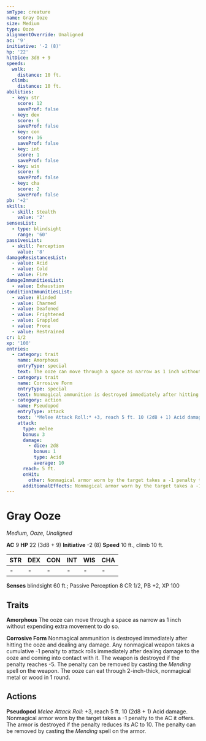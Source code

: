 ```yaml
---
smType: creature
name: Gray Ooze
size: Medium
type: Ooze
alignmentOverride: Unaligned
ac: '9'
initiative: '-2 (8)'
hp: '22'
hitDice: 3d8 + 9
speeds:
  walk:
    distance: 10 ft.
  climb:
    distance: 10 ft.
abilities:
  - key: str
    score: 12
    saveProf: false
  - key: dex
    score: 6
    saveProf: false
  - key: con
    score: 16
    saveProf: false
  - key: int
    score: 1
    saveProf: false
  - key: wis
    score: 6
    saveProf: false
  - key: cha
    score: 2
    saveProf: false
pb: '+2'
skills:
  - skill: Stealth
    value: '2'
sensesList:
  - type: blindsight
    range: '60'
passivesList:
  - skill: Perception
    value: '8'
damageResistancesList:
  - value: Acid
  - value: Cold
  - value: Fire
damageImmunitiesList:
  - value: Exhaustion
conditionImmunitiesList:
  - value: Blinded
  - value: Charmed
  - value: Deafened
  - value: Frightened
  - value: Grappled
  - value: Prone
  - value: Restrained
cr: 1/2
xp: '100'
entries:
  - category: trait
    name: Amorphous
    entryType: special
    text: The ooze can move through a space as narrow as 1 inch without expending extra movement to do so.
  - category: trait
    name: Corrosive Form
    entryType: special
    text: Nonmagical ammunition is destroyed immediately after hitting the ooze and dealing any damage. Any nonmagical weapon takes a cumulative -1 penalty to attack rolls immediately after dealing damage to the ooze and coming into contact with it. The weapon is destroyed if the penalty reaches -5. The penalty can be removed by casting the *Mending* spell on the weapon. The ooze can eat through 2-inch-thick, nonmagical metal or wood in 1 round.
  - category: action
    name: Pseudopod
    entryType: attack
    text: '*Melee Attack Roll:* +3, reach 5 ft. 10 (2d8 + 1) Acid damage. Nonmagical armor worn by the target takes a -1 penalty to the AC it offers. The armor is destroyed if the penalty reduces its AC to 10. The penalty can be removed by casting the *Mending* spell on the armor.'
    attack:
      type: melee
      bonus: 3
      damage:
        - dice: 2d8
          bonus: 1
          type: Acid
          average: 10
      reach: 5 ft.
      onHit:
        other: Nonmagical armor worn by the target takes a -1 penalty to the AC it offers. The armor is destroyed if the penalty reduces its AC to 10. The penalty can be removed by casting the *Mending* spell on the armor.
      additionalEffects: Nonmagical armor worn by the target takes a -1 penalty to the AC it offers. The armor is destroyed if the penalty reduces its AC to 10. The penalty can be removed by casting the *Mending* spell on the armor.
---
```


# Gray Ooze
*Medium, Ooze, Unaligned*

**AC** 9
**HP** 22 (3d8 + 9)
**Initiative** -2 (8)
**Speed** 10 ft., climb 10 ft.

| STR | DEX | CON | INT | WIS | CHA |
| --- | --- | --- | --- | --- | --- |
| - | - | - | - | - | - |

**Senses** blindsight 60 ft.; Passive Perception 8
CR 1/2, PB +2, XP 100

## Traits

**Amorphous**
The ooze can move through a space as narrow as 1 inch without expending extra movement to do so.

**Corrosive Form**
Nonmagical ammunition is destroyed immediately after hitting the ooze and dealing any damage. Any nonmagical weapon takes a cumulative -1 penalty to attack rolls immediately after dealing damage to the ooze and coming into contact with it. The weapon is destroyed if the penalty reaches -5. The penalty can be removed by casting the *Mending* spell on the weapon. The ooze can eat through 2-inch-thick, nonmagical metal or wood in 1 round.

## Actions

**Pseudopod**
*Melee Attack Roll:* +3, reach 5 ft. 10 (2d8 + 1) Acid damage. Nonmagical armor worn by the target takes a -1 penalty to the AC it offers. The armor is destroyed if the penalty reduces its AC to 10. The penalty can be removed by casting the *Mending* spell on the armor.
